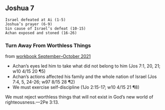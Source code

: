 ## Joshua 7

```
Israel defeated at Ai (1-5)
Joshua’s prayer (6-9)
Sin cause of Israel’s defeat (10-15)
Achan exposed and stoned (16-26)
```

### Turn Away From Worthless Things

from [workbook September–October 2021](https://www.jw.org/en/library/jw-meeting-workbook/september-october-2021-mwb/Life-and-Ministry-Meeting-Schedule-for-September-27-October-3-2021/Turn-Away-From-Worthless-Things/)

- Achan’s eyes led him to take what did not belong to him (Jos 7:1, 20, 21; w10 4/15 20 ¶5)
- Achan’s actions affected his family and the whole nation of Israel (Jos 7:4, 5, 24-26; w97 8/15 28 ¶2)
- We must exercise self-discipline (1Jo 2:15-17; w10 4/15 21 ¶8)

We must reject worthless things that will not exist in God’s new world of righteousness.​—2Pe 3:13.
